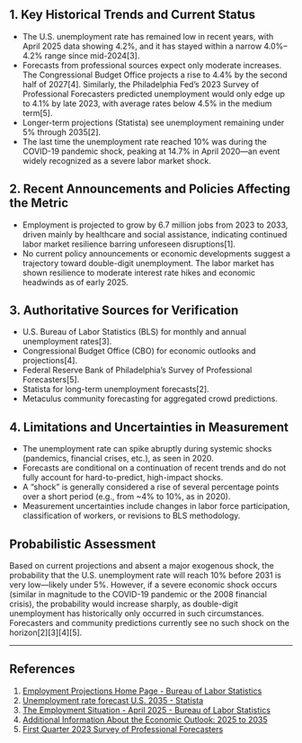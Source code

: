 ## 1. Key Historical Trends and Current Status

- The U.S. unemployment rate has remained low in recent years, with April 2025 data showing 4.2%, and it has stayed within a narrow 4.0%–4.2% range since mid-2024[3].
- Forecasts from professional sources expect only moderate increases. The Congressional Budget Office projects a rise to 4.4% by the second half of 2027[4]. Similarly, the Philadelphia Fed’s 2023 Survey of Professional Forecasters predicted unemployment would only edge up to 4.1% by late 2023, with average rates below 4.5% in the medium term[5].
- Longer-term projections (Statista) see unemployment remaining under 5% through 2035[2].
- The last time the unemployment rate reached 10% was during the COVID-19 pandemic shock, peaking at 14.7% in April 2020—an event widely recognized as a severe labor market shock.

## 2. Recent Announcements and Policies Affecting the Metric

- Employment is projected to grow by 6.7 million jobs from 2023 to 2033, driven mainly by healthcare and social assistance, indicating continued labor market resilience barring unforeseen disruptions[1].
- No current policy announcements or economic developments suggest a trajectory toward double-digit unemployment. The labor market has shown resilience to moderate interest rate hikes and economic headwinds as of early 2025.

## 3. Authoritative Sources for Verification

- U.S. Bureau of Labor Statistics (BLS) for monthly and annual unemployment rates[3].
- Congressional Budget Office (CBO) for economic outlooks and projections[4].
- Federal Reserve Bank of Philadelphia’s Survey of Professional Forecasters[5].
- Statista for long-term unemployment forecasts[2].
- Metaculus community forecasting for aggregated crowd predictions.

## 4. Limitations and Uncertainties in Measurement

- The unemployment rate can spike abruptly during systemic shocks (pandemics, financial crises, etc.), as seen in 2020.
- Forecasts are conditional on a continuation of recent trends and do not fully account for hard-to-predict, high-impact shocks.
- A “shock” is generally considered a rise of several percentage points over a short period (e.g., from ~4% to 10%, as in 2020).
- Measurement uncertainties include changes in labor force participation, classification of workers, or revisions to BLS methodology.

## Probabilistic Assessment

Based on current projections and absent a major exogenous shock, the probability that the U.S. unemployment rate will reach 10% before 2031 is very low—likely under 5%. However, if a severe economic shock occurs (similar in magnitude to the COVID-19 pandemic or the 2008 financial crisis), the probability would increase sharply, as double-digit unemployment has historically only occurred in such circumstances. Forecasters and community predictions currently see no such shock on the horizon[2][3][4][5].

---

## References

1. [Employment Projections Home Page - Bureau of Labor Statistics](https://www.bls.gov/emp/)
2. [Unemployment rate forecast U.S. 2035 - Statista](https://www.statista.com/statistics/217029/forecast-to-the-unemployment-rate-in-the-united-states/)
3. [The Employment Situation - April 2025 - Bureau of Labor Statistics](https://www.bls.gov/news.release/pdf/empsit.pdf)
4. [Additional Information About the Economic Outlook: 2025 to 2035](https://www.cbo.gov/publication/61189)
5. [First Quarter 2023 Survey of Professional Forecasters](https://www.philadelphiafed.org/surveys-and-data/real-time-data-research/spf-q1-2023)